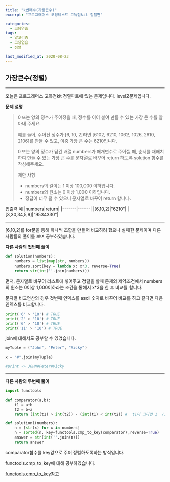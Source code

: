 ```yaml
---
title: "k번째수(가장큰수)"
excerpt: "프로그래머스 코딩테스트 고득점kit 정렬편"

categories:
  - 코딩연습
tags:
  - 알고리즘
  - 코딩연습
  - 정렬

last_modified_at: 2020-08-23
---
```

## 가장큰수(정렬)
---
오늘은 프로그래머스 고득점kit 정렬파트에 있는 문제입니다. level2문제입니다.

**문제 설명**

> 0 또는 양의 정수가 주어졌을 때, 정수를 이어 붙여 만들 수 있는 가장 큰 수를 알아내 주세요.
>
>예를 들어, 주어진 정수가 [6, 10, 2]라면 [6102, 6210, 1062, 1026, 2610, 2106]를 만들 수 있고, 이중 가장 큰 수는 6210입니다.
>
>0 또는 양의 정수가 담긴 배열 numbers가 매개변수로 주어질 때, 순서를 재배치하여 만들 수 있는 가장 큰 수를 문자열로 바꾸어 return 하도록 solution 함수를 작성해주세요.
>
>제한 사항
> - numbers의 길이는 1 이상 100,000 이하입니다.
> - numbers의 원소는 0 이상 1,000 이하입니다.
> - 정답이 너무 클 수 있으니 문자열로 바꾸어 return 합니다.
>
입출력 예
|numbers|return|
|-------|------|
|[6,10,2]|"6210"|
|[3,30,34,5,9]|"9534330"|

***
[6,10,2]를 for문을 통해 하나씩 조합을 만들어 비교하려 했으나 실패한 문제이며 다른 사람들의 풀이를 보며 공부하였습니다.

**다른 사람의 첫번째 풀이**
```python
def solution(numbers):
    numbers = list(map(str, numbers))
    numbers.sort(key = lambda x: x*3, reverse=True)
    return str(int(''.join(numbers)))
```

먼저, 문자열로 바꾸어 리스트에 넣어주고 정렬을 할때 문제의 제약조건에서 numbers의 원소는 0이상 1,000이하라는 조건을 통해서 x*3을 한 후 비교를 합니다.

문자열 비교연산의 경우 첫번째 인덱스를 ascii 숫자로 바꾸어 비교를 하고 같다면 다음 인덱스를 비교합니다.

```python
print('6' > '10') # TRUE
print('2' > '10') # TRUE
print('6' > '10') # TRUE
print('11' > '10') # TRUE
```
join에 대해서도 공부할 수 있었습니다.

```python
myTuple = ("John", "Peter", "Vicky")

x = "#".join(myTuple)

#print -> JOHN#Peter#Vicky
```
***

**다른 사람의 두번째 풀이**
```python
import functools

def comparator(a,b):
    t1 = a+b
    t2 = b+a
    return (int(t1) > int(t2)) - (int(t1) < int(t2)) #  t1이 크다면 1  // t2가 크다면 -1  //  같으면 0

def solution1(numbers):
    n = [str(x) for x in numbers]
    n = sorted(n, key=functools.cmp_to_key(comparator),reverse=True)
    answer = str(int(''.join(n)))
    return answer
```
comparator함수를 key값으로 주어 정렬하도록하는 방식입니다.

functools.cmp_to_key에 대해 공부하였습니다.

[functools.cmp_to_key참고](https://docs.python.org/ko/3/howto/sorting.html)
